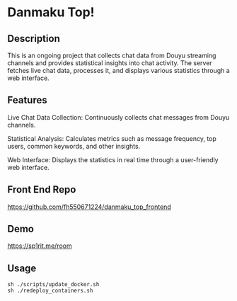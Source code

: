 # Danmaku Top!
## Description
This is an ongoing project that collects chat data from Douyu streaming channels and provides statistical insights into chat activity. The server fetches live chat data, processes it, and displays various statistics through a web interface.

## Features
Live Chat Data Collection: Continuously collects chat messages from Douyu channels.

Statistical Analysis: Calculates metrics such as message frequency, top users, common keywords, and other insights.

Web Interface: Displays the statistics in real time through a user-friendly web interface.

## Front End Repo
https://github.com/fh550671224/danmaku_top_frontend

## Demo
https://sp1rit.me/room

## Usage
```shell
sh ./scripts/update_docker.sh
sh ./redeploy_containers.sh
```

